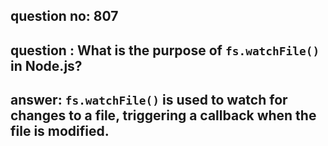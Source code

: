 
      
## question no: 807

## question : What is the purpose of `fs.watchFile()` in Node.js?

## answer: `fs.watchFile()` is used to watch for changes to a file, triggering a callback when the file is modified.
      